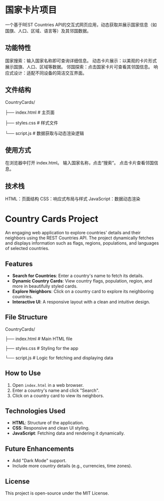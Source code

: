 # 国家卡片项目

一个基于REST Countries API的交互式网页应用，动态获取并展示国家信息（如国旗、人口、区域、语言等）及其邻国数据。

## 功能特性
国家搜索：输入国家名称即可查询详细信息。
动态卡片展示：以美观的卡片形式展示国旗、人口、区域等数据。
邻国探索：点击国家卡片可查看其邻国信息。
响应式设计：适配不同设备的简洁交互界面。

## 文件结构
CountryCards/

├── index.html    # 主页面

├── styles.css    # 样式文件

└── script.js     # 数据获取与动态渲染逻辑

## 使用方式
在浏览器中打开 index.html。
输入国家名称，点击“搜索”。
点击卡片查看邻国信息。

## 技术栈
HTML：页面结构
CSS：响应式布局与样式
JavaScript：数据动态渲染





# Country Cards Project

An engaging web application to explore countries' details and their neighbors using the REST Countries API. The project dynamically fetches and displays information such as flags, regions, populations, and languages of selected countries.

## Features
- **Search for Countries**: Enter a country's name to fetch its details.
- **Dynamic Country Cards**: View country flags, population, region, and more in beautifully styled cards.
- **Explore Neighbors**: Click on a country card to explore its neighboring countries.
- **Interactive UI**: A responsive layout with a clean and intuitive design.

## File Structure
CountryCards/ 

├── index.html   # Main HTML file 

├── styles.css   # Styling for the app 

└── script.js    # Logic for fetching and displaying data

## How to Use
1. Open `index.html` in a web browser.
2. Enter a country's name and click "Search".
3. Click on a country card to view its neighbors.

## Technologies Used
- **HTML**: Structure of the application.
- **CSS**: Responsive and clean UI styling.
- **JavaScript**: Fetching data and rendering it dynamically.

## Future Enhancements
- Add "Dark Mode" support.
- Include more country details (e.g., currencies, time zones).

## License
This project is open-source under the MIT License.
